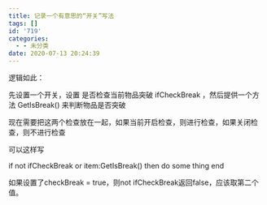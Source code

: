 ```yaml
---
title: 记录一个有意思的“开关”写法
tags: []
id: '719'
categories:
  - - 未分类
date: 2020-07-13 20:24:39
---
```


逻辑如此：

先设置一个开关，设置 是否检查当前物品突破 ifCheckBreak ，然后提供一个方法 GetIsBreak() 来判断物品是否突破

现在需要把这两个检查放在一起，如果当前开启检查，则进行检查，如果关闭检查，则不进行检查

可以这样写

if not ifCheckBreak or item:GetIsBreak() then
    do some thing
end

如果设置了checkBreak = true，则not ifCheckBreak返回false，应该取第二个值。